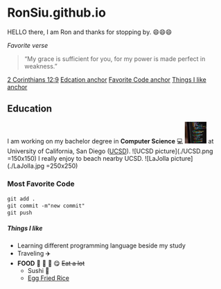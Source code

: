 # RonSiu.github.io
HELLO there, I am Ron and thanks for stopping by. :smile::smile::smile:

*Favorite verse*
>“My grace is sufficient for you, for my power is made perfect in weakness.” 

[2 Corinthians 12:9](https://www.biblegateway.com/passage/?search=2%20Corinthians%2012%3A9&version=NIV)
[Edcation anchor](#Education)
[Favorite Code anchor](#Favorite-Code)
[Things I like anchor](#Things-I-like)

## Education
I am working on my bachelor degree in **Computer Science** :computer: 
<img src="./CS.jpg" width="50px" height="50px">
at University of California, San Diego ([UCSD](https://ucsd.edu/)). ![UCSD picture](./UCSD.png =150x150)
I really enjoy to beach nearby UCSD. ![LaJolla picture](./LaJolla.jpg =250x250)

### Most Favorite Code
```
git add .
git commit -m"new commit"
git push
```

##### Things I like
- Learning different programming language beside my study
- Traveling  :airplane:
- **FOOD** :rice: :curry: :bento: :yum: ~~Eat a lot~~
  - Sushi :sushi:
  - [Egg Fried Rice](https://www.youtube.com/watch?v=FrUfwpaNNIM) 
